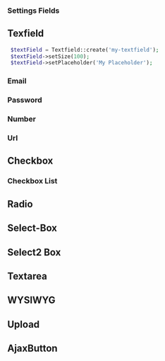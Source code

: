### Settings Fields

## Texfield

```php
 $textField = Textfield::create('my-textfield');
 $textField->setSize(100);
 $textField->setPlaceholder('My Placeholder');
 ```
       

### Email

### Password

### Number

### Url

## Checkbox

### Checkbox List

## Radio 

## Select-Box

## Select2 Box

## Textarea

## WYSIWYG

## Upload

## AjaxButton